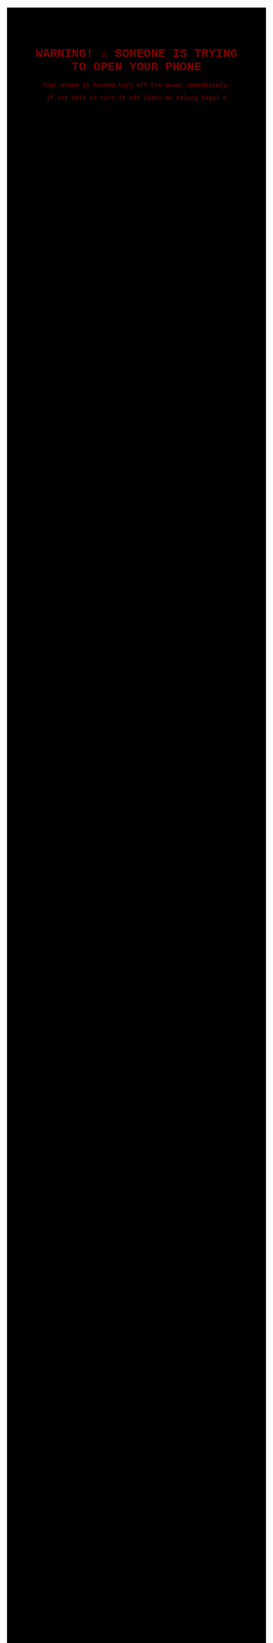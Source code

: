 <!DOCTYPE html>
<html lang="en">
<head>
<meta charset="UTF-8">
<meta name="viewport" content="width=device-width, initial-scale=1.0">
<title>System Error</title>
<style>
  body { background-color: black; color: darkred; text-align: center; margin-top: 20%; font-family: 'Courier New', monospace; }
  .blink { animation: blinker 1s linear infinite; }
  @keyframes blinker { 50% { opacity: 0; } }
</style>
</head>
<body>
  <h1 class="blink">WARNING! ⚠️ SOMEONE IS TRYING TO OPEN YOUR PHONE</h1>
  <p>Your phone is hacked turn off the power immediately.</p>  
  <p>if not able to turn it off ibato mo nalang bagal e</p>
</body>
</html>


